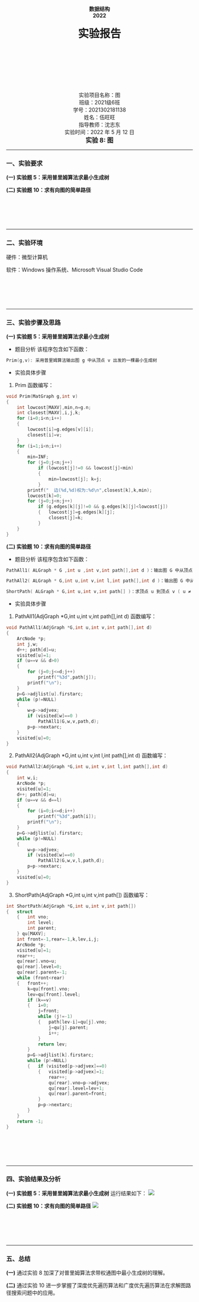<center><b>数据结构</b></center>

<center><b>2022</b></center>

<br>

<center><big><big><big><big><b>实验报告</b></big></big></big></big></center>
<br>
<br>
<br>
<br>
<br>
<br>
<br>
<br>

<center>实验项目名称：图</center>
<center>班级：2021级6班</center>
<center>学号：2021302181138</center>
<center>姓名：伍旺旺</center>
<center>指导教师：沈志东</center>
<center>实验时间：2022 年 5 月 12 日</center>

<div STYLE="page-break-after:always;"></div>

<center><big><b>实验 8: 图</b></big></center>

---

### 一、实验要求

**(一) 实验题 5：采用普里姆算法求最小生成树**

**(二) 实验题 10：求有向图的简单路径**

<br>
<br>
<br>
<br>

---

### 二、实验环境

硬件：微型计算机

软件：Windows 操作系统、Microsoft Visual Studio Code

<br>
<br>
<br>
<br>

---

### 三、实验步骤及思路

**(一) 实验题 5：采用普里姆算法求最小生成树**

- 题目分析
该程序包含如下函数：
~~~cpp
Prim(g,v): 采用普里姆算法输出图 g 中从顶点 v 出发的一棵最小生成树
~~~

- 实验具体步骤

1. Prim 函数编写：
~~~cpp
void Prim(MatGraph g,int v)
{
	int lowcost[MAXV],min,n=g.n;
	int closest[MAXV],i,j,k;
	for (i=0;i<n;i++)         
	{	
		lowcost[i]=g.edges[v][i];
		closest[i]=v;
	}
	for (i=1;i<n;i++)          
	{   
		min=INF;
	    for (j=0;j<n;j++)      
		   	if (lowcost[j]!=0 && lowcost[j]<min) 
			{	
				min=lowcost[j]; k=j;  
			}
		printf("  边(%d,%d)权为:%d\n",closest[k],k,min);
		lowcost[k]=0;         
		for (j=0;j<n;j++)   	
           	if (g.edges[k][j]!=0 && g.edges[k][j]<lowcost[j]) 
			{	lowcost[j]=g.edges[k][j];
				closest[j]=k; 
			}
	}
}
~~~

**(二) 实验题 10：求有向图的简单路径**

- 题目分析
该程序包含如下函数：
~~~cpp
PathAll1( ALGraph * G ,int u ,int v,int path[],int d )：输出图 G 中从顶点 u 到 v 的所有简单路径。采用从顶点 u 出发的回溯深度优先搜索方法，当搜索到顶点 v 时输出路径 path [ o . d ]，然后继续回溯查找其他路径。

PathAll2( ALGraph * G,int u,int v,int l,int path[],int d )：输出图 G 中从顶点 u 到 v 的长度为的所有简单路径， d 是到当前为止已走过的路径长度，调用时初值为一1，采用从顶点 u 出发的回溯深度优先搜索方法，每搜索一个新顶点，路径长度 d 增1，若搜索到顶点 v 且 d 等于1，则输出路径 path [ O .. d ]，然后继续回溯查找其他路径。

ShortPath( ALGraph * G,int u,int v,int path[] )：求顶点 u 到顶点 v ( u ≠ v ）的最短路径。采用从顶点 u 出发广度优先搜索的方法，当搜索到顶点 v 时，在队列中找出对应的路径。由广度优先搜索的特性可知，找到的路径一定是最短路径。
~~~

- 实验具体步骤

1. PathAll1(AdjGraph *G,int u,int v,int path[],int d) 函数编写：
~~~cpp
void PathAll1(AdjGraph *G,int u,int v,int path[],int d)
{
	ArcNode *p;
	int j,w;
	d++; path[d]=u;						
	visited[u]=1;
	if (u==v && d>0)					
	{
		for (j=0;j<=d;j++)
			printf("%3d",path[j]);
		printf("\n");
	}
	p=G->adjlist[u].firstarc;  			
	while (p!=NULL)
	{
		w=p->adjvex;					
		if (visited[w]==0 ) 			
			PathAll1(G,w,v,path,d);
		p=p->nextarc;					
	}
	visited[u]=0;
}
~~~

2. PathAll2(AdjGraph *G,int u,int v,int l,int path[],int d) 函数编写：
~~~cpp
void PathAll2(AdjGraph *G,int u,int v,int l,int path[],int d)
{
	int w,i;
	ArcNode *p;
	visited[u]=1;
	d++; path[d]=u;					
	if (u==v && d==l)				
	{
		for (i=0;i<=d;i++)
			printf("%3d",path[i]);
		printf("\n");
	}
	p=G->adjlist[u].firstarc;  		
	while (p!=NULL)
	{
		w=p->adjvex;				
		if (visited[w]==0)			
			PathAll2(G,w,v,l,path,d);
		p=p->nextarc;				
	}
	visited[u]=0;					
}
~~~

3. ShortPath(AdjGraph *G,int u,int v,int path[]) 函数编写：
~~~cpp
int ShortPath(AdjGraph *G,int u,int v,int path[])
{	struct 
	{	int vno;						
		int level;					
		int parent;					
	} qu[MAXV];						
	int front=-1,rear=-1,k,lev,i,j;
	ArcNode *p;
	visited[u]=1;
	rear++;							
	qu[rear].vno=u;
	qu[rear].level=0;				
	qu[rear].parent=-1;
	while (front<rear)					
	{	front++;
		k=qu[front].vno;				
		lev=qu[front].level;
		if (k==v) 					
		{	i=0;					
			j=front;					
			while (j!=-1)
			{	path[lev-i]=qu[j].vno;	
				j=qu[j].parent;
				i++;
			}
			return lev;				
		}
		p=G->adjlist[k].firstarc;		 
		while (p!=NULL)                 	
		{	if (visited[p->adjvex]==0)  
			{	visited[p->adjvex]=1;
				rear++;
				qu[rear].vno=p->adjvex;	
				qu[rear].level=lev+1;
				qu[rear].parent=front;
			}
			p=p->nextarc;				
		}
	}
	return -1;     			
}
~~~

<br>
<br>
<br>
<br>

---

### 四、实验结果及分析

**(一) 实验题 5：采用普里姆算法求最小生成树**
运行结果如下：
![](/数据结构实验报告/exp8/exp8-5.png)

**(二) 实验题 10：求有向图的简单路径**
![](/数据结构实验报告/exp8/exp8-10.png)

<br>
<br>
<br>
<br>

___

### 五、总结
**(一)** 通过实验 8 加深了对普里姆算法求带权通图中最小生成树的理解。

**(二)** 通过实验 10 进一步掌握了深度优先遍历算法和广度优先遍历算法在求解图路径搜索问题中的应用。